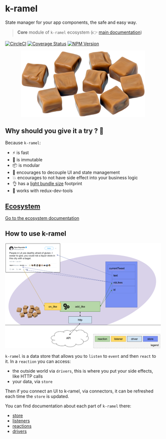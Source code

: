 # k-ramel

State manager for your app components, the safe and easy way.

> **Core** module of `k-ramel` ecosystem (👉 [main documentation](https://github.com/alakarteio/k-ramel))

[![CircleCI](https://circleci.com/gh/alakarteio/k-ramel.svg?style=shield)](https://circleci.com/gh/alakarteio/k-ramel) [![Coverage Status](https://coveralls.io/repos/github/alakarteio/k-ramel/badge.svg?branch=master)](https://coveralls.io/github/alakarteio/k-ramel?branch=master) [![NPM Version](https://badge.fury.io/js/k-ramel.svg)](https://www.npmjs.com/package/k-ramel)

<p align="center">
  <img src="./doc/logo.png" width="400" />
</p>

## Why should you give it a try ? 🤔
Because `k-ramel`:
 - ⚡️ is fast
 - 📸 is immutable
 - 📦 is modular
 - 💎 encourages to decouple UI and state management
 - 💥 encourages to not have side effect into your business logic
 - 👌 has a [light bundle size](https://bundlephobia.com/result?p=k-ramel@next) footprint
 - 🐛 works with redux-dev-tools

## [Ecosystem](https://github.com/alakarteio/k-ramel#ecosystem)
[Go to the ecosystem documentation](https://github.com/alakarteio/k-ramel#ecosystem)

## How to use k-ramel
<p align="center">
  <img src="./doc/graph.png" width="800" />
</p>

`k-ramel` is a data store that allows you to `listen` to `event` and then `react` to it.
In a `reaction` you can access:
 - the outside world via `drivers`, this is where you put your side effects, like HTTP calls
 - your data, via `store`

Then if you connect an UI to k-ramel, via connectors, it can be refreshed each time the `store` is updated.

You can find documentation about each part of `k-ramel` there:
 - [store](https://github.com/alakarteio/k-ramel/blob/master/packages/k-ramel/doc/STORE.md)
 - [listeners](https://github.com/alakarteio/k-ramel/blob/master/packages/k-ramel/doc/LISTENERS.md)
 - [reactions](https://github.com/alakarteio/k-ramel/blob/master/packages/k-ramel/doc/REACTIONS.md)
 - [drivers](https://github.com/alakarteio/k-ramel/blob/master/packages/k-ramel/doc/DRIVERS.md)
